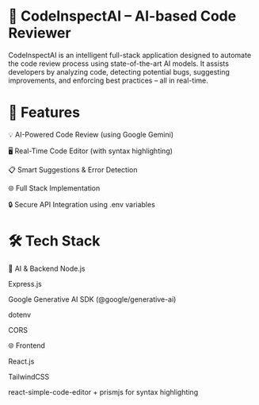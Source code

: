 <h1>🚀 CodeInspectAI – AI-based Code Reviewer</h1>

CodeInspectAI is an intelligent full-stack application designed to automate the code review process using state-of-the-art AI models. It assists developers by analyzing code, detecting potential bugs, suggesting improvements, and enforcing best practices – all in real-time.

<h1>📌 Features</h1>
💡 AI-Powered Code Review (using Google Gemini)

🖥️ Real-Time Code Editor (with syntax highlighting)

📋 Smart Suggestions & Error Detection

🌐 Full Stack Implementation 

🔒 Secure API Integration using .env variables


<h1>🛠️ Tech Stack</h1>
🧠 AI & Backend
Node.js

Express.js

Google Generative AI SDK (@google/generative-ai)

dotenv

CORS

🌐 Frontend

React.js

TailwindCSS

react-simple-code-editor + prismjs for syntax highlighting
